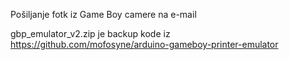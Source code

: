 Pošiljanje fotk iz Game Boy camere na e-mail

gbp_emulator_v2.zip je backup kode iz https://github.com/mofosyne/arduino-gameboy-printer-emulator
